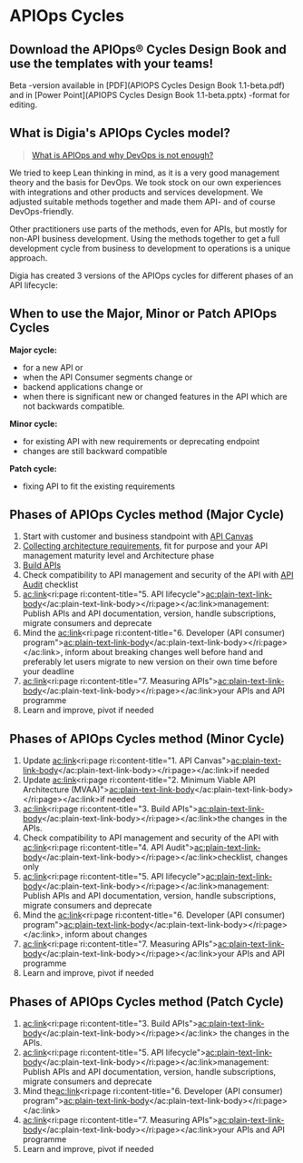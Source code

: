 # APIOps Cycles

## Download the APIOps® Cycles Design Book and use the templates with your teams!

Beta -version available in [PDF](APIOPS Cycles Design Book 1.1-beta.pdf) and in [Power Point](APIOPS Cycles Design Book 1.1-beta.pptx) -format for editing. 

## What is Digia's APIOps Cycles model?

> [What is APIOps and why DevOps is not enough?](WhatIsAPIOps)

We tried to keep Lean thinking in mind, as it is a very good management theory and the basis for DevOps. We took stock on our own experiences with integrations and other products and services development. We adjusted suitable methods together and made them API- and of course DevOps-friendly.

Other practitioners use parts of the methods, even for APIs, but mostly for non-API business development. Using the methods together to get a full development cycle from business to development to operations is a unique approach.

Digia has created 3 versions of the APIOps cycles for different phases of an API lifecycle:

## When to use the Major, Minor or Patch APIOps Cycles 

**Major cycle:**

*   for a new API or
*   when the API Consumer segments change or
*   backend applications change or
*   when there is significant new or changed features in the API which are not backwards compatible.

**Minor cycle:**

*   for existing API with new requirements or deprecating endpoint
*   changes are still backward compatible

**Patch cycle:**

*   fixing API to fit the existing requirements

## Phases of APIOps Cycles method (Major Cycle)

1.  Start with customer and business standpoint with [API Canvas](1APICanvas)
2.  [Collecting architecture requirements](CollectingArchitectureRequirements), fit for purpose and your API management maturity level and Architecture phase
3.  [Build APIs](3BuildAPIs)
4.  Check compatibility to API management and security of the API with  [API Audit](4APIAudit) checklist
5.  <ac:link><ri:page ri:content-title="5\. API lifecycle"><ac:plain-text-link-body></ac:plain-text-link-body></ri:page></ac:link>management: Publish APIs and API documentation, version, handle subscriptions, migrate consumers and deprecate
6.  Mind the <ac:link><ri:page ri:content-title="6\. Developer (API consumer) program"><ac:plain-text-link-body></ac:plain-text-link-body></ri:page></ac:link>, inform about breaking changes well before hand and preferably let users migrate to new version on their own time before your deadline
7.  <ac:link><ri:page ri:content-title="7\. Measuring APIs"><ac:plain-text-link-body></ac:plain-text-link-body></ri:page></ac:link>your APIs and API programme
8.  Learn and improve, pivot if needed

## Phases of APIOps Cycles method (Minor Cycle)

1.  Update <ac:link><ri:page ri:content-title="1\. API Canvas"><ac:plain-text-link-body></ac:plain-text-link-body></ri:page></ac:link>if needed
2.  Update <ac:link><ri:page ri:content-title="2\. Minimum Viable API Architecture (MVAA)"><ac:plain-text-link-body></ac:plain-text-link-body></ri:page></ac:link>if needed
3.  <ac:link><ri:page ri:content-title="3\. Build APIs"><ac:plain-text-link-body></ac:plain-text-link-body></ri:page></ac:link>the changes in the APIs.
4.  Check compatibility to API management and security of the API with <ac:link><ri:page ri:content-title="4\. API Audit"><ac:plain-text-link-body></ac:plain-text-link-body></ri:page></ac:link>checklist, changes only
5.  <ac:link><ri:page ri:content-title="5\. API lifecycle"><ac:plain-text-link-body></ac:plain-text-link-body></ri:page></ac:link>management: Publish APIs and API documentation, version, handle subscriptions, migrate consumers and deprecate
6.  Mind the <ac:link><ri:page ri:content-title="6\. Developer (API consumer) program"><ac:plain-text-link-body></ac:plain-text-link-body></ri:page></ac:link>, inform about changes
7.  <ac:link><ri:page ri:content-title="7\. Measuring APIs"><ac:plain-text-link-body></ac:plain-text-link-body></ri:page></ac:link>your APIs and API programme
8.  Learn and improve, pivot if needed

## Phases of APIOps Cycles method (Patch Cycle)

1.  <ac:link><ri:page ri:content-title="3\. Build APIs"><ac:plain-text-link-body></ac:plain-text-link-body></ri:page></ac:link> the changes in the APIs.
2.  <ac:link><ri:page ri:content-title="5\. API lifecycle"><ac:plain-text-link-body></ac:plain-text-link-body></ri:page></ac:link>management: Publish APIs and API documentation, version, handle subscriptions, migrate consumers and deprecate
3.  Mind the<ac:link><ri:page ri:content-title="6\. Developer (API consumer) program"><ac:plain-text-link-body></ac:plain-text-link-body></ri:page></ac:link>
4.  <ac:link><ri:page ri:content-title="7\. Measuring APIs"><ac:plain-text-link-body></ac:plain-text-link-body></ri:page></ac:link>your APIs and API programme
5.  Learn and improve, pivot if needed
